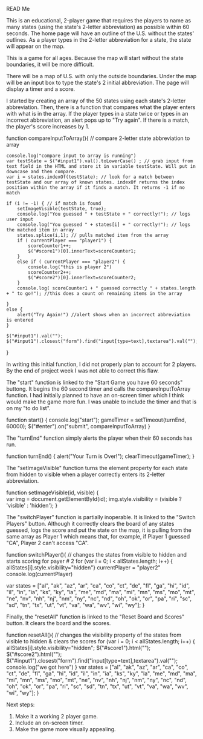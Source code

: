 READ Me

This is an educational, 2-player game that requires the players to name as many states (using the state's 2-letter abbreviation) as possible within 60 seconds.   The home page will have an outline of the U.S. without the states' outlines.  As a player types in the 2-letter abbreviation for a state, the state will appear on the map.  

This is a game for all ages.  Because the map will start without the state boundaries, it will be more difficult.

There will be a map of U.S. with only the outside boundaries.  Under the map will be an input box to type the state's 2 initial abbreviation.  The page will display a timer and a score.

I started by creating an array of the 50 states using each state's 2-letter abbreviation.  Then, there is a function that compares what the player enters with what is in the array.  If the player types in a state twice or types in an incorrect abbreviation, an alert pops up to "Try again".  If there is a match, the player's score increases by 1.

function compareInputToArray(){   // compare 2-letter state abbreviation to array 

	console.log("compare input to array is running")
	var testState = $("#input1").val().toLowerCase() ; // grab input from text field in the HTML and store it in variable testState. Will put in downcase and then compare.
	var i = states.indexOf(testState); // look for a match between testState and our array of known states. indexOf returns the index position within the array if it finds a match. It returns -1 if no match 

	if (i != -1) { // if match is found
		setImageVisible(testState, true); 
		console.log("You guessed " + testState + " correctly!"); // logs user input
		console.log("You guessed " + states[i] + " correctly!"); // logs the matched item in array
		states.splice(i,1); // pulls matched item from the array
		if ( currentPlayer === "player1") {
			scoreCounter1++;
			$("#score1")[0].innerText=scoreCounter1;
		}
		else if ( currentPlayer === "player2") {
			console.log("this is player 2")
			scoreCounter2++;
			$("#score2")[0].innerText=scoreCounter2;
		}
		console.log( scoreCounter1 + " guessed correctly " + states.length + " to go!"); //this does a count on remaining items in the array
	
	}
	else {
		alert("Try Again!") //alert shows when an incorrect abbreviation is entered
	}
	
	$("#input1").val("");
	$("#input1").closest("form").find("input[type=text],textarea").val("");
}

In writing this initial function, I did not properly plan to account for 2 players.  By the end of project week I was not able to correct this flaw.

The "start" function is linked to the "Start Game you have 60 seconds" buttong.  It begins the 60 second timer and calls the compareInputToArray function.  I had initially planned to have an on-screen timer which I think would make the game more fun.  I was unable to include the timer and that is on my "to do list".

function start() {
	console.log("start");
    gameTimer = setTimeout(turnEnd, 60000);
    $("#enter").on("submit", compareInputToArray)
}	

The "turnEnd" function simply alerts the player when their 60 seconds has run.

function turnEnd() {
    alert("Your Turn is Over!");
    clearTimeout(gameTimer);
}

The "setImageVisible" function turns the element property for each state from hidden to visible when a player correctly enters its 2-letter abbreviation.

function setImageVisible(id, visible) {  
    var img = document.getElementById(id);
    img.style.visibility = (visible ? 'visible' : 'hidden');
}

The "switchPlayer" function is partially inoperable.  It is linked to the "Switch Players" button.  Although it correctly clears the board of any states guessed, logs the score and put the state on the map, it is pulling from the same array as Player 1 which means that, for example, if Player 1 guessed "CA", Player 2 can't access "CA".    

function switchPlayer(){  // changes the states from visible to hidden and starts scoring for payer # 2
	for (var i = 0; i < allStates.length; i++) {
		allStates[i].style.visibility="hidden"}
		currentPlayer = "player2"
		console.log(currentPlayer)

var states = ["al", "ak", "az", "ar", "ca", "co", "ct", "de", "fl", "ga", "hi", "id", "il", "in", "ia", "ks", "ky", "la", "me", 
"md", "ma", "mi", "mn", "ms", "mo", "mt", "ne", "nv", "nh", "nj", "nm", "ny", "nc", "nd", "oh", "ok", "or", "pa", "ri", "sc", 
"sd", "tn", "tx", "ut", "vt", "va", "wa", "wv", "wi", "wy"];
}

Finally, the "resetAll" function is linked to the "Reset Board and Scores" button.  It clears the board and the scores.

function resetAll(){  // changes the visibility property of the states from visible to hidden & clears the scores
	for (var i = 0; i < allStates.length; i++) {
		allStates[i].style.visibility="hidden";
		$("#score1").html("");
		$("#score2").html("");
		$("#input1").closest("form").find("input[type=text],textarea").val("");
		console.log("we got here")
	}
var states = ["al", "ak", "az", "ar", "ca", "co", "ct", "de", "fl", "ga", "hi", "id", "il", "in", "ia", "ks", "ky", "la", "me", 
"md", "ma", "mi", "mn", "ms", "mo", "mt", "ne", "nv", "nh", "nj", "nm", "ny", "nc", "nd", "oh", "ok", "or", "pa", "ri", "sc", 
"sd", "tn", "tx", "ut", "vt", "va", "wa", "wv", "wi", "wy"];
}


Next steps:
1.  Make it a working 2 player game.
2.  Include an on-screen timer.
3.  Make the game more visually appealing.